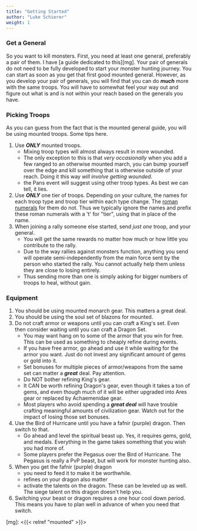```yaml
---
title: "Getting Started"
author: "Luke Schierer"
weight: 1
---
```


### Get a General

So you want to kill monsters.  First, you need at least one general, preferably
a pair of them.  I have [a guide dedicated to this][mg].  Your pair of generals
do not need to be fully developed to start your monster hunting journey.  You
can start as soon as you get that first good mounted general.  However, as you
develop your pair of generals, you will find that you can do **_much_** more
with the same troops.  You will have to somewhat feel your way out and figure
out what is and is not within your reach based on the generals you have.

### Picking Troops 

As you can guess from the fact that is the mounted general guide, you will be
using mounted troops.  Some tips here.

1. Use _**ONLY**_ mounted troops.  
   * Mixing troop types will almost always result in more wounded.
   * The only exception to this is that _very occasionally_ when you add a few
	 ranged to an otherwise mounted march, you can bump yourself over the edge
	 and kill something that is otherwise outside of your reach.  Doing it this
	 way *will involve getting wounded.*
   * the Pans event will suggest using other troop types.  As best we can tell,
     it lies.
1. Use _**ONLY**_ one tier of troops.  Depending on your culture, the names for
   each troop type and troop tier within each type change.  The [roman numerals][]
   for them do not.  Thus we typically ignore the names and prefix these roman
   numerals with a 't' for "tier", using that in place of the name. 
1. When joining a rally someone else started, send *just one* troop, and your general.
   * You will get the same rewards no matter how much or how little you contribute to the rally.
   * Due to the way rallies against monsters function, anything you send will
	 operate semi-independently from the main force sent by the person who
	 started the rally.  You cannot actually help them unless they are close to
	 losing entirely. 
   * Thus sending more than one is simply asking for bigger numbers of troops
     to heal, without gain.
	
### Equipment

1. You should be using mounted monarch gear.  This matters a great deal. 
1. You should be using the soul set of blazons for mounted. 
1. Do not craft armor or weapons until you can craft a King's set. Even then
   consider waiting until you can craft a Dragon Set. 
   * You may want hang on to some of the armor that you win for free.  This can be used as something to cheaply refine during events.
   * If you have free armor, go ahead and use it while waiting for the armor
     you want. Just do not invest any significant amount of gems or gold into
     it.
   * Set bonuses for multiple pieces of armor/weapons from the same set can
     matter a _**great**_ deal.  Pay attention.
   * Do NOT bother refining King's gear.  
   * It CAN be worth refining Dragon's gear, even though it takes a ton of
     gems, and even though much of it will be either upgraded into Ares gear or
     replaced by Achaemenidae gear. 
   * Most players who avoid spending a _**great deal**_ will have trouble
     crafting meaningful amounts of civilization gear.  Watch out for the
     impact of losing those set bonuses. 
1. Use the Bird of Hurricane until you have a fafnir (purple) dragon.  Then switch to that. 
   * Go ahead and level the spiritual beast up.  Yes, it requires gems, gold,
     and medals.  Everything in the game takes something that you wish you had
     more of.
   * Some players prefer the Pegasus over the Bird of Hurricane.  The Pegasus
     is really a PvP beast, but will work for monster hunting also.
1. When you get the fafnir (purple) dragon 
   * you need to feed it to make it be worthwhile. 
   * refines on your dragon also matter
   * activate the talents on the dragon.  These can be leveled up as well.  The
     siege talent on this dragon doesn't help you.
1. Switching your beast or dragon requires a one hour cool down period.  This
   means you have to plan well in advance of when you need that switch. 


[roman numerals]: <https://wikipedia.org/wiki/Roman_numerals>

[mg]: <{{< relref "mounted" >}}>

